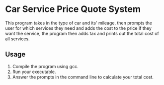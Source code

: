 # Car Service Price Quote System
This program takes in the type of car and its' mileage, then prompts the user 
for which services they need and adds the cost to the price if they want the service,
the program then adds tax and prints out the total cost of all services. 

## Usage
1. Compile the program using gcc.
2. Run your executable.
3. Answer the prompts in the command line to calculate your total cost.
